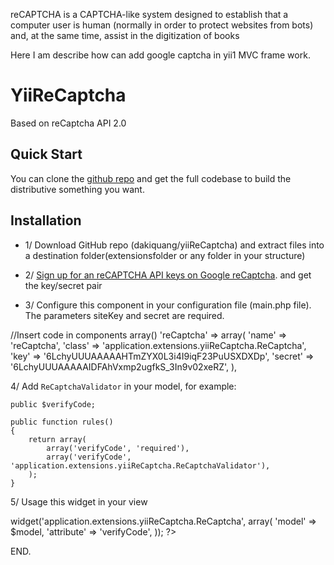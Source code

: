 reCAPTCHA is a CAPTCHA-like system designed to establish that a computer user is human (normally in order to protect websites from bots) and, at the same time, assist in the digitization of books

Here I am describe how can add google captcha in yii1 MVC frame work.

YiiReCaptcha 
============
Based on reCaptcha API 2.0

## Quick Start

You can clone the [github repo](https://github.com/jafarkhanphp/googleRcaptcha.git) and get the full codebase to build the distributive something you want. 

## Installation
* 1/ Download GitHub repo (dakiquang/yiiReCaptcha) and extract files into a destination folder(extensionsfolder or any folder in your structure)

* 2/ [Sign up for an reCAPTCHA API keys on Google reCaptcha](https://www.google.com/recaptcha/admin#createsite). and get the key/secret pair

* 3/ Configure this component in your configuration file (main.php file). The parameters siteKey and secret are required.

//Insert code in components array()
'reCaptcha' => array(
		        'name' => 'reCaptcha',
		        'class' => 'application.extensions.yiiReCaptcha.ReCaptcha',
		        'key' => '6LchyUUUAAAAAHTmZYX0L3i4I9iqF23PuUSXDXDp',
		        'secret' => '6LchyUUUAAAAAIDFAhVxmp2ugfkS_3In9v02xeRZ',
		    ),


4/ Add `ReCaptchaValidator` in your model, for example:

    public $verifyCode;

    public function rules()
    {
        return array(
            array('verifyCode', 'required'),
            array('verifyCode', 'application.extensions.yiiReCaptcha.ReCaptchaValidator'),
        );
    }


5/ Usage this widget in your view

<?php
$this->widget('application.extensions.yiiReCaptcha.ReCaptcha', array(
    'model'     => $model,
    'attribute' => 'verifyCode',
));
?>


END.
